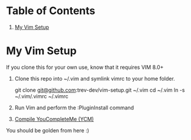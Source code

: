 
# Table of Contents

1.  [My Vim Setup](#orgdd60fdd)


<a id="orgdd60fdd"></a>

# My Vim Setup

If you clone this for your own use, know that it requires VIM 8.0+

1.  Clone this repo into ~/.vim and symlink vimrc to your home folder.

    git clone git@github.com:trev-dev/vim-setup.git ~/.vim
    cd ~/.vim
    ln -s ~/.vim/.vimrc ~/.vimrc

1.  Run Vim and perform the :PluginInstall command

2.  [Compile YouCompleteMe (YCM)](https://github.com/Valloric/YouCompleteMe)

You should be golden from here :)

